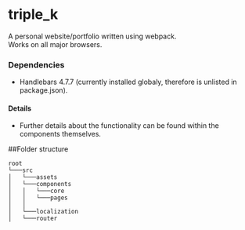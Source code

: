 # triple_k

A personal website/portfolio written using webpack.
<br>
Works on all major browsers.

### Dependencies
- Handlebars 4.7.7 (currently installed globaly, therefore is unlisted in package.json).

#### Details
- Further details about the functionality can be found within the components themselves.

##Folder structure
```
root
└───src
│   └───assets
│   └───components
│   │   └───core
│   │   └───pages
│   │   
│   └───localization
│   └───router
```
